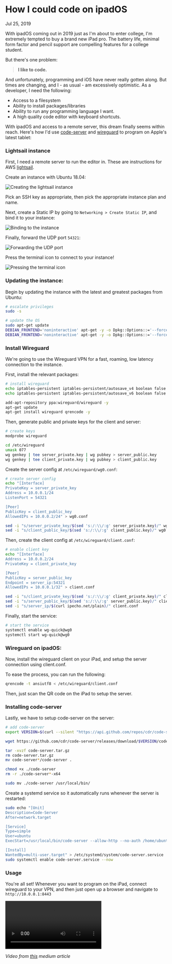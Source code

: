 # How I could code on ipadOS
<time>Jul 25, 2019</time>

With ipadOS coming out in 2019 just as I'm about to enter college, I'm extremely tempted to buy a brand new iPad pro. The battery life, minimal form factor and pencil support are compelling features for a college student. 

But there's one problem:

> **I like to code.**

And unfortunately, programming and iOS have never really gotten along. But times are changing, and I - as usual - am excessively optimistic. As a developer, I need the following:
 * Access to a filesystem
 * Ability to install packages/libraries
 * Ability to run any programming language I want.
 * A high quality code editor with keyboard shortcuts.

With ipadOS and access to a remote server, this dream finally seems within reach. Here's how I'd use [code-server](https://github.com/cdr/code-server) and [wireguard](https://github.com/wireguard/wireguard) to program on Apple's latest tablet:

### Lightsail instance

First, I need a remote server to run the editor in. These are instructions for AWS [lightsail](https://lightsail.aws.amazon.com). 

Create an instance with Ubuntu 18.04:

![Creating the lightsail instance](https://i.imgur.com/nsGLazs.png)

Pick an SSH key as appropriate, then pick the appropriate instance plan and name.

Next, create a Static IP by going to `Networking > Create Static IP`, and bind it to your instance:

![Binding to the instance](https://i.imgur.com/KhU9HRK.png)

Finally, forward the UDP port `54321`:

![Forwarding the UDP port](https://i.imgur.com/d3Ud3t1.png)

Press the terminal icon to connect to your instance!

![Pressing the terminal icon](https://i.imgur.com/DGBavBA.png)

### Updating the instance:

Begin by updating the instance with the latest and greatest packages from Ubuntu:

```bash
# escalate privileges
sudo -s

# update the OS
sudo apt-get update
DEBIAN_FRONTEND='noninteractive' apt-get -y -o Dpkg::Options::='--force-confdef' -o Dpkg::Options::='--force-confold' upgrade
DEBIAN_FRONTEND='noninteractive' apt-get -y -o Dpkg::Options::='--force-confdef' -o Dpkg::Options::='--force-confold' dist-upgrade
```

### Install Wireguard

We're going to use the Wireguard VPN for a fast, roaming, low latency connection to the instance.

First, install the relevant packages:
```bash
# install wireguard
echo iptables-persistent iptables-persistent/autosave_v4 boolean false | sudo debconf-set-selections
echo iptables-persistent iptables-persistent/autosave_v6 boolean false | sudo debconf-set-selections

add-apt-repository ppa:wireguard/wireguard -y
apt-get update
apt-get install wireguard qrencode -y
```

Then, generate public and private keys for the client and server:
```bash
# create keys
modprobe wireguard

cd /etc/wireguard
umask 077
wg genkey | tee server_private.key | wg pubkey > server_public.key
wg genkey | tee client_private.key | wg pubkey > client_public.key
```

Create the server config at `/etc/wireguard/wg0.conf`:
```bash
# create server config
echo "[Interface]
PrivateKey = server_private_key
Address = 10.0.0.1/24
ListenPort = 54321

[Peer]
PublicKey = client_public_key
AllowedIPs = 10.0.0.2/24" > wg0.conf

sed -i "s/server_private_key/$(sed 's:/:\\/:g' server_private.key)/" wg0.conf
sed -i "s/client_public_key/$(sed 's:/:\\/:g' client_public.key)/" wg0.conf
```

Then, create the client config at `/etc/wireguard/client.conf`:
```bash
# enable client key
echo "[Interface]
Address = 10.0.0.2/24
PrivateKey = client_private_key

[Peer]
PublicKey = server_public_key
Endpoint = server_ip:54321
AllowedIPs = 10.0.0.1/32" > client.conf

sed -i "s/client_private_key/$(sed 's:/:\\/:g' client_private.key)/" client.conf
sed -i "s/server_public_key/$(sed 's:/:\\/:g' server_public.key)/" client.conf
sed -i "s/server_ip/$(curl ipecho.net/plain)/" client.conf
```

Finally, start the service:
```bash
# start the service
systemctl enable wg-quick@wg0
systemctl start wg-quick@wg0
```

### Wireguard on ipadOS:

Now, install the wireguard client on your iPad, and setup the server connection using client.conf.

To ease the process, you can run the following:
```bash
qrencode -t ansiutf8 < /etc/wireguard/client.conf
```

Then, just scan the QR code on the iPad to setup the server.

### Installing code-server

Lastly, we have to setup code-server on the server:

```bash
# add code-server
export VERSION=$(curl --silent "https://api.github.com/repos/cdr/code-server/releases/latest" | grep '"tag_name":' | sed -E 's/.*"([^"]+)".*/\1/')

wget https://github.com/cdr/code-server/releases/download/$VERSION/code-server$VERSION-linux-x64.tar.gz -O code-server.tar.gz

tar -xvzf code-server.tar.gz
rm code-server.tar.gz
mv code-server*/code-server .

chmod +x ./code-server
rm -r ./code-server*-x64

sudo mv ./code-server /usr/local/bin/
```

Create a systemd service so it automatically runs whenever the server is restarted:

```bash
sudo echo "[Unit]
Description=Code-Server
After=network.target

[Service]
Type=simple
User=ubuntu
ExecStart=/usr/local/bin/code-server --allow-http --no-auth /home/ubuntu/code

[Install]
WantedBy=multi-user.target" > /etc/systemd/system/code-server.service
sudo systemctl enable code-server.service --now
```

### Usage

You're all set! Whenever you want to program on the iPad, connect wireguard to your VPN, and then just open up a browser and navigate to `http://10.0.0.1:8443`

![Coding on an iPad Pro](https://i.imgur.com/OL1iN01.mp4)

_Video from [this](https://medium.com/@ow/its-finally-possible-to-code-web-apps-on-an-ipad-pro-90ad9c1fb59a) medium article_